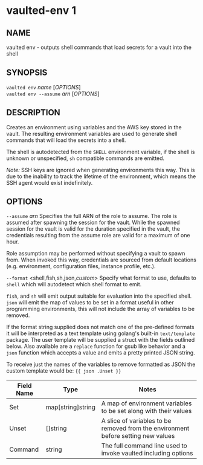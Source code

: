 vaulted-env 1
=============

NAME
----

vaulted env - outputs shell commands that load secrets for a vault into the shell

SYNOPSIS
--------

`vaulted env` *name* [*OPTIONS*]  
`vaulted env --assume` *arn* [*OPTIONS*]

DESCRIPTION
-----------

Creates an environment using variables and the AWS key stored in the vault. The
resulting environment variables are used to generate shell commands that will
load the secrets into a shell.

The shell is autodetected from the `SHELL` environment variable, if the shell
is unknown or unspecified, `sh` compatible commands are emitted.

*Note:* SSH keys are ignored when generating environments this way. This is due
to the inability to track the lifetime of the environment, which means the SSH
agent would exist indefinitely.

OPTIONS
-------

`--assume` *arn*
  Specifies the full ARN of the role to assume. The role is assumed after
  spawning the session for the vault. While the spawned session for the vault
  is valid for the duration specified in the vault, the credentials resulting
  from the assume role are valid for a maximum of one hour.

  Role assumption may be performed without specifying a vault to spawn from.
  When invoked this way, credentials are sourced from default locations (e.g.
  environment, configuration files, instance profile, etc.).

`--format` &lt;shell,fish,sh,json,*custom*&gt;
  Specify what format to use, defaults to `shell` which will autodetect which
  shell format to emit.

  `fish`, and `sh` will emit output suitable for evaluation into the specified
  shell. `json` will emit the map of values to be set in a format useful in
  other programming environments, this will not include the array of variables
  to be removed.

  If the format string supplied does not match one of the pre-defined formats
  it will be interpreted as a text template using golang's built-in
  `text/template` package. The user template will be supplied a struct with the
  fields outlined below. Also available are a `replace` function for gsub like
  behavior and a `json` function which accepts a value and emits a pretty
  printed JSON string.

  To receive just the names of the variables to remove formatted as JSON the
  custom template would be: `{{ json .Unset }}`

|Field Name|Type|Notes|
|---|---|---|
| Set | map[string]string | A map of environment variables to be set along with their values |
| Unset | []string | A slice of variables to be removed from the environment before setting new values |
| Command | string | The full command line used to invoke vaulted including options |
